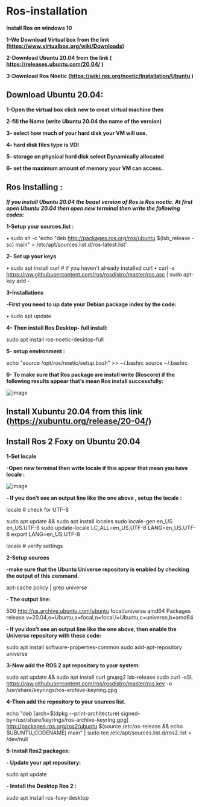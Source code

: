 # Ros-installation
**Install Ros on windows 10** 

**1-We Download Virtual box from the link (https://www.virtualbox.org/wiki/Downloads)**

**2-Download Ubuntu 20.04 from the link ( https://releases.ubuntu.com/20.04/ )**

**3-Download Ros Noetic (https://wiki.ros.org/noetic/Installation/Ubuntu )**


**Download Ubuntu 20.04:**
----------------------------------------------------------------
**1-Open the virtual box click new to creat virtual machine then** 

**2-fill the Name (write Ubuntu 20.04 the name of the version)**

**3- select how much of your hard disk your VM will use.**

**4- hard disk files type is VDI**

**5- storage on physical hard disk select Dynamically allocated** 

**6- set the maximum amount of memory your VM can access.**


**Ros Installing :**
----------------------------------------------------------------
***If you install Ubuntu 20.04 the beast version of Ros is Ros noetic. 
At first open Ubuntu 20.04 then open new terminal then write the following codes:*** 

**1-Setup your sources.list :**

•	sudo sh -c 'echo "deb http://packages.ros.org/ros/ubuntu $(lsb_release -sc) main" > /etc/apt/sources.list.d/ros-latest.list'

**2- Set up your keys**

•	sudo apt install curl # if you haven't already installed curl
•	curl -s https://raw.githubusercontent.com/ros/rosdistro/master/ros.asc | sudo apt-key add -

**3-Installations**

   **-First you need to up date your Debian package index by the code:** 
   
•	sudo apt update

**4- Then install Ros Desktop- full install:**

sudo apt install ros-noetic-desktop-full

**5- setup environment :**

echo "source /opt/ros/noetic/setup.bash" >> ~/.bashrc
source ~/.bashrc

**6- To make sure that Ros package are install write (Roscore) if the following results appear that’s mean Ros install successfully:**

![image](https://user-images.githubusercontent.com/109751319/185766830-e078017e-5416-4ad6-b06a-851481bd2149.jpeg)

**Install Xubuntu 20.04 from this link** (https://xubuntu.org/release/20-04/)
---------------------------------

**Install Ros 2 Foxy on Ubuntu 20.04**
----------------------------------------------------------------
**1-Set locale**

**-Open new terminal then write locale if this appear that mean you have locale :**

![image](https://user-images.githubusercontent.com/109751319/185766861-4d69b021-2aaf-479b-91c6-ce065d166fbf.jpeg)



**- If you don’t see an output line like the one above , setup the locale :**

locale  # check for UTF-8

sudo apt update && sudo apt install locales
sudo locale-gen en_US en_US.UTF-8
sudo update-locale LC_ALL=en_US.UTF-8 LANG=en_US.UTF-8
export LANG=en_US.UTF-8

locale  # verify settings

**2-Setup sources** 

**-make sure that the Ubuntu Universe repository is enabled by checking the output of this command.**

apt-cache policy | grep universe


**- The output  line:**

500 http://us.archive.ubuntu.com/ubuntu focal/universe amd64 Packages
    release v=20.04,o=Ubuntu,a=focal,n=focal,l=Ubuntu,c=universe,b=amd64
    

**- If you don’t see an output line like the one above, then enable the Universe repository with these code:**

sudo apt install software-properties-common
sudo add-apt-repository universe

**3-Now add the ROS 2 apt repository to your system:**

sudo apt update && sudo apt install curl gnupg2 lsb-release sudo curl -sSL https://raw.githubusercontent.com/ros/rosdistro/master/ros.key  -o /usr/share/keyrings/ros-archive-keyring.gpg

**4-Then add the repository to your sources list.**

echo "deb [arch=$(dpkg --print-architecture) signed-by=/usr/share/keyrings/ros-archive-keyring.gpg] http://packages.ros.org/ros2/ubuntu $(source /etc/os-release && echo $UBUNTU_CODENAME) main" | sudo tee /etc/apt/sources.list.d/ros2.list > /dev/null

**5-Install Ros2 packages:**

**- Update your apt repository:**

 sudo apt update
 
**- Install the Desktop Ros 2 :**

sudo apt install ros-foxy-desktop



